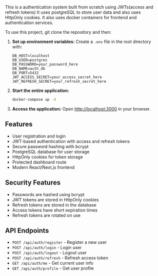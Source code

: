 This is a authentication system built from scratch using JWTs(access and refresh tokens) It uses postgreSQL to store user data and also uses HttpOnly cookies. It also uses docker containers for frontend and authentication services.

To use this project, git clone the repository and then:

1. **Set up environment variables:**
   Create a `.env` file in the root directory with:
   ```
   DB_HOST=localhost
   DB_USER=postgres
   DB_PASSWORD=your_password_here
   DB_NAME=auth_db
   DB_PORT=5432
   JWT_ACCESS_SECRET=your_access_secret_here
   JWT_REFRESH_SECRET=your_refresh_secret_here
   ```

2. **Start the entire application:**
   ```bash
   docker-compose up -d
   ```

5. **Access the application:**
   Open [http://localhost:3000](http://localhost:3000) in your browser.

## Features

- User registration and login
- JWT-based authentication with access and refresh tokens
- Secure password hashing with bcrypt
- PostgreSQL database for user storage
- HttpOnly cookies for token storage
- Protected dashboard route
- Modern React/Next.js frontend

## Security Features

- Passwords are hashed using bcrypt
- JWT tokens are stored in HttpOnly cookies
- Refresh tokens are stored in the database
- Access tokens have short expiration times
- Refresh tokens are rotated on use

## API Endpoints

- `POST /api/auth/register` - Register a new user
- `POST /api/auth/login` - Login user
- `POST /api/auth/logout` - Logout user
- `POST /api/auth/refresh` - Refresh access token
- `GET /api/auth/me` - Get current user info
- `GET /api/auth/profile` - Get user profile 
